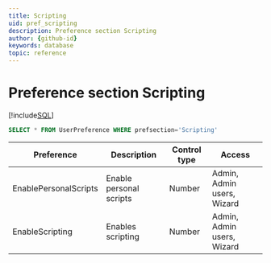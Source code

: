 ```yaml
---
title: Scripting
uid: pref_scripting
description: Preference section Scripting
author: {github-id}
keywords: database
topic: reference
---
```


# Preference section Scripting

[!include[SQL](./includes/to-view-pref.md)]

```SQL
SELECT * FROM UserPreference WHERE prefsection='Scripting'
```

| Preference | Description | Control type | Access |
|---|---|---|---|
| EnablePersonalScripts | Enable personal scripts | Number | Admin, Admin users, Wizard |
| EnableScripting | Enables scripting | Number | Admin, Admin users, Wizard |
